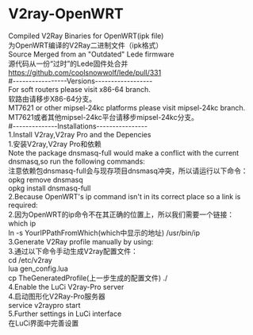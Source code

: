 # V2ray-OpenWRT  
Compiled V2Ray Binaries for OpenWRT(ipk file)  
为OpenWRT编译的V2Ray二进制文件（ipk格式）  
Source Merged from an "Outdated" Lede firmware  
源代码从一份“过时”的Lede固件处合并  
https://github.com/coolsnowwolf/lede/pull/331  
#-----------------Versions------------------  
For soft routers please visit x86-64 branch.  
软路由请移步X86-64分支。  
MT7621 or other mipsel-24kc platforms please visit mipsel-24kc branch.  
MT7621或者其他mipsel-24kc平台请移步mipsel-24kc分支。  
#--------------Installations----------------  
1.Install V2ray,V2ray Pro and the Depencies  
1.安装V2ray,V2ray Pro和依赖  
Note the package dnsmasq-full would make a conflict with the current dnsmasq,so run the following commands:  
注意依赖包dnsmasq-full会与现存项目dnsmasq冲突，所以请运行以下命令：  
opkg remove dnsmasq  
opkg install dnsmasq-full  
2.Because OpenWRT's ip command isn't in its correct place so a link is required:  
2.因为OpenWRT的ip命令不在其正确的位置上，所以我们需要一个链接：  
which ip  
ln -s YourIPPathFromWhich(which中显示的地址) /usr/bin/ip  
3.Generate V2Ray profile manually by using:  
3.通过以下命令手动生成V2ray配置文件：  
cd /etc/v2ray  
lua gen_config.lua  
cp TheGeneratedProfile(上一步生成的配置文件) ./  
4.Enable the LuCi V2ray-Pro server  
4.启动图形化V2Ray-Pro服务器  
service v2raypro start  
5.Further settings in LuCi interface  
在LuCi界面中完善设置  
